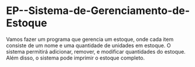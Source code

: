 # EP--Sistema-de-Gerenciamento-de-Estoque
 Vamos fazer um programa que gerencia um estoque, onde cada item consiste de um nome e uma quantidade de unidades em estoque. O sistema permitirá adicionar, remover, e modificar quantidades do estoque. Além disso, o sistema pode imprimir o estoque completo.
